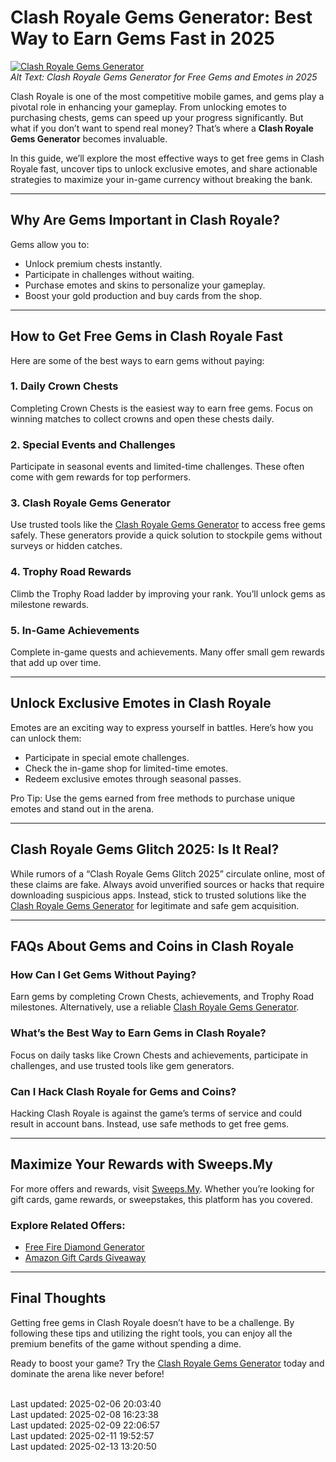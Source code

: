 # Clash Royale Gems Generator: Best Way to Earn Gems Fast in 2025

[![Clash Royale Gems Generator](https://sweeps.my/assets/offer-imgs/clashroyale-1653673820137.webp)](https://win.sweeps.my/clash-royale)  
*Alt Text: Clash Royale Gems Generator for Free Gems and Emotes in 2025*

Clash Royale is one of the most competitive mobile games, and gems play a pivotal role in enhancing your gameplay. From unlocking emotes to purchasing chests, gems can speed up your progress significantly. But what if you don’t want to spend real money? That’s where a **Clash Royale Gems Generator** becomes invaluable.  

In this guide, we’ll explore the most effective ways to get free gems in Clash Royale fast, uncover tips to unlock exclusive emotes, and share actionable strategies to maximize your in-game currency without breaking the bank.  

---

## Why Are Gems Important in Clash Royale?  
Gems allow you to:  
- Unlock premium chests instantly.  
- Participate in challenges without waiting.  
- Purchase emotes and skins to personalize your gameplay.  
- Boost your gold production and buy cards from the shop.  

---

## **How to Get Free Gems in Clash Royale Fast**  
Here are some of the best ways to earn gems without paying:  

### 1. **Daily Crown Chests**  
Completing Crown Chests is the easiest way to earn free gems. Focus on winning matches to collect crowns and open these chests daily.  

### 2. **Special Events and Challenges**  
Participate in seasonal events and limited-time challenges. These often come with gem rewards for top performers.  

### 3. **Clash Royale Gems Generator**  
Use trusted tools like the [Clash Royale Gems Generator](https://win.sweeps.my/clash-royale) to access free gems safely. These generators provide a quick solution to stockpile gems without surveys or hidden catches.  

### 4. **Trophy Road Rewards**  
Climb the Trophy Road ladder by improving your rank. You’ll unlock gems as milestone rewards.  

### 5. **In-Game Achievements**  
Complete in-game quests and achievements. Many offer small gem rewards that add up over time.  

---

## **Unlock Exclusive Emotes in Clash Royale**  
Emotes are an exciting way to express yourself in battles. Here’s how you can unlock them:  
- Participate in special emote challenges.  
- Check the in-game shop for limited-time emotes.  
- Redeem exclusive emotes through seasonal passes.  

Pro Tip: Use the gems earned from free methods to purchase unique emotes and stand out in the arena.  

---

## **Clash Royale Gems Glitch 2025: Is It Real?**  
While rumors of a “Clash Royale Gems Glitch 2025” circulate online, most of these claims are fake. Always avoid unverified sources or hacks that require downloading suspicious apps. Instead, stick to trusted solutions like the [Clash Royale Gems Generator](https://win.sweeps.my/clash-royale) for legitimate and safe gem acquisition.  

---

## **FAQs About Gems and Coins in Clash Royale**  

### How Can I Get Gems Without Paying?  
Earn gems by completing Crown Chests, achievements, and Trophy Road milestones. Alternatively, use a reliable [Clash Royale Gems Generator](https://win.sweeps.my/clash-royale).  

### What’s the Best Way to Earn Gems in Clash Royale?  
Focus on daily tasks like Crown Chests and achievements, participate in challenges, and use trusted tools like gem generators.  

### Can I Hack Clash Royale for Gems and Coins?  
Hacking Clash Royale is against the game’s terms of service and could result in account bans. Instead, use safe methods to get free gems.  

---

## **Maximize Your Rewards with Sweeps.My**  
For more offers and rewards, visit [Sweeps.My](https://sweeps.my). Whether you’re looking for gift cards, game rewards, or sweepstakes, this platform has you covered.  

### Explore Related Offers:  
- [Free Fire Diamond Generator](https://win.sweeps.my/free-fire-diamond-generator)  
- [Amazon Gift Cards Giveaway](https://sweeps.my)  

---

## Final Thoughts  
Getting free gems in Clash Royale doesn’t have to be a challenge. By following these tips and utilizing the right tools, you can enjoy all the premium benefits of the game without spending a dime.  

Ready to boost your game? Try the [Clash Royale Gems Generator](https://win.sweeps.my/clash-royale) today and dominate the arena like never before!  

<br>Last updated: 2025-02-06 20:03:40<br>Last updated: 2025-02-08 16:23:38<br>Last updated: 2025-02-09 22:06:57<br>Last updated: 2025-02-11 19:52:57<br>Last updated: 2025-02-13 13:20:50